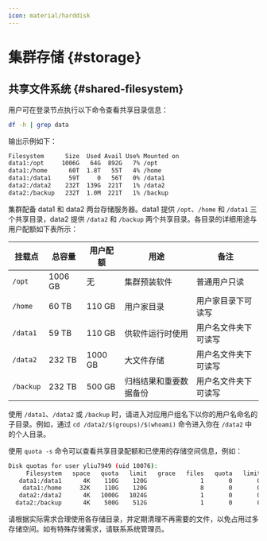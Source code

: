 ```yaml
---
icon: material/harddisk
---
```


# 集群存储 {#storage}

## 共享文件系统 {#shared-filesystem}

用户可在登录节点执行以下命令查看共享目录信息：

```bash
df -h | grep data
```

输出示例如下：

```bash
Filesystem      Size  Used Avail Use% Mounted on
data1:/opt     1006G   64G  892G   7% /opt
data1:/home      60T  1.8T   55T   4% /home
data1:/data1     59T     0   56T   0% /data1
data2:/data2    232T  139G  221T   1% /data2
data2:/backup   232T  1.0M  221T   1% /backup
```

集群配备 data1 和 data2 两台存储服务器。data1 提供 `/opt`、`/home` 和 `/data1` 三个共享目录，data2 提供 `/data2` 和 `/backup` 两个共享目录。各目录的详细用途与用户配额如下表所示：

| 挂载点       | 总容量     | 用户配额    | 用途          | 备注         |
|-----------|---------|---------|-------------|------------|
| `/opt`    | 1006 GB | 无       | 集群预装软件      | 普通用户只读     |
| `/home`   | 60 TB   | 110 GB  | 用户家目录       | 用户家目录下可读写  |
| `/data1`  | 59 TB   | 110 GB  | 供软件运行时使用    | 用户名文件夹下可读写 |
| `/data2`  | 232 TB  | 1000 GB | 大文件存储       | 用户名文件夹下可读写 |
| `/backup` | 232 TB  | 500 GB  | 归档结果和重要数据备份 | 用户名文件夹下可读写 |

使用 `/data1`、`/data2` 或 `/backup` 时，请进入对应用户组名下以你的用户名命名的子目录。例如，通过 `cd /data2/$(groups)/$(whoami)` 命令进入你在 `/data2` 中的个人目录。

使用 `quota -s` 命令可以查看共享目录配额和已使用的存储空间信息，例如：

```bash
Disk quotas for user yliu7949 (uid 10076):
     Filesystem   space   quota   limit   grace   files   quota   limit   grace
   data1:/data1      4K    110G    120G               1       0       0
    data1:/home     32K    110G    120G               8       0       0
   data2:/data2      4K   1000G   1024G               1       0       0
  data2:/backup      4K    500G    512G               1       0       0
```

请根据实际需求合理使用各存储目录，并定期清理不再需要的文件，以免占用过多存储空间。如有特殊存储需求，请联系系统管理员。
